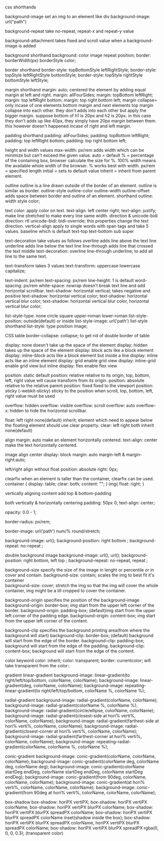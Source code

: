 css shorthands

background-image set an img to an element like div
background-image: url("path")

background-repeat take no-repeat, repeat-x and repeat-y value

background-attachment takes fixed and scroll value when a background-image is added


background shorthand
background: color image repeat position;
border: borderWidth(px) borderStyle color;


border shorthand
border-style: topBottomStyle leftRightStyle;
border-style: topStyle leftRightStyle bottomStyle;
border-style: topStyle rightStyle bottomStyle leftStyle;





margin shorthand
margin: auto;      centered the element by adding equal margin at left and right.
margin: allFourSides;
margin: topBottom leftRight;
margin: top leftRight bottom;
margin: top right bottom left;
margin collapse= only incase of one elements bottom margin and next elements top margin collapse into each other. they don't adds into each other but apply the bigger margin. suppose bottom of h1 is 20px and h2 is 20px. in this case they don't adds up like 40px, they simply have 20px margin between them. this however doesn't happened incase of right and left margin.




padding shorthand
padding: allFourSides;
padding: topBottom leftRight;
padding: top leftRight bottom;
padding: top right bottom left;




height and width values
max-width: px/rem       adds width which can be minimize but can't exceed the given value.
auto = default
% = percentage of the containing box, browser calculate the size for %. 100% width means the available whole width of the browser. % works best with width.
px/rem = specified length
initial = sets to default value
inherit = inherit from parent element.



outline
outline is a line drawn outside of the border of an element. outline is similar as border.
outline-style
outline-color
outline-width
outline-offset: adds space between border and outline of an element.
shorthand outline: width style color;



text
color: apply color on text.
text-align: left center right;
text-align: justify;        make line stretched to make every line same width.
direction & unicode-bidi
direction: rtl
unicode-bidi: bidi-override;        this properties change the text direction.
vertical-align      apply to single words with span tags and take 5 values.
baseline            which is default
text-top
text-bottom
sub
super



text-decoration        take values as follows
overline        adds line above the text line
underline       adds line below the text line
line-through    adds line that crossed the text middle
text-decoration: overline line-through underline;        to add all line to the same text.


text-transform      takes 3 values
text-transform: uppercase lowercase capitalize;

text-indent: px/rem
text-spacing: px/rem
line-height: 1 is default
word-spacing: px/rem
white-space: nowrap     doesn't break text line and add horizontal scrollbar.
text-shadow: horizontal vertical;        takes negative and positive
text-shadow: horizontal vertical color;
text-shadow: horizontal vertical blur color;
text-shadow: horizontal vertical blur color, horizontal vertical blur color;



list-style-type: none circle square upper-roman lower-roman
list-style-position: outside(default) or inside
list-style-image: url('path')
list-style shorthand
list-style: type position image;


CSS table
border-collapse: collapse;      to get rid of double border of table



display: none       doesn't take up the space of the element
display: hidden     takes up the space of the element
display: block      acts like a block element
display: inline-block       acts like a block element but inside a line
display: inline     acts like an inline element
display: grid       enable grid view
display: inline-grid       enable grid view but inline
display: flex       enable flex view


position: static        default
position: relative      relative to its origin, top, bottom, left, right value will cause transform from its origin.
position: absolute      relative to the relative parent
position: fixed         fixed to the viewport
position: sticky (-webkit-sticky)       sticky to the position when scroll, top, bottom, left, right value must be used


overflow: hidden
overflow: visible
overflow: scroll
overflow: auto
overflow-x: hidden      to hide the horizontal scrollbar.



float: left right none(default) inherit;
element which need to appear below the floating element should use clear property.
clear: left right both inherit none(default)


align
margin: auto        make an element horizontally centered.
text-align: center      make the text horizontally centered.

image align center
display: block
margin: auto        margin-left & margin-right:auto;

left/right align without float
position: absolute
right: 0px;


clearfix
when an element is taller than the container, clearfix can be used.
container {
    display: table;
    clear: both;
    content: "";
}
img{
    float: right;
}

vertically aligning content
add top & bottom-padding

both vertically & horizontally centering
padding: 50px 0;
text-align: center;

opacity: 0.0 - 1;

border-radius: px/rem;

border-image: url('path') num/% round/stretch;

background-image: url();
background-position: right bottom ;
background-repeat: no-repeat ;

double background image
background-image: url(), url();
background-position: right bottom, left top ;
background-repeat: no-repeat, repeat ;

background-size     specify the size of the image in lenght or percentile or in cover and contain.
background-size: contain;     scales the img to best fit it's container     
background-size: cover;     stretch the img so that the img will cover the whole container, img might be a lill cropped to cover the container.

background-origin       specifies the position of the background-image
background-origin: border-box;      img start from the upper left corner of the border.
background-origin: padding-box;     (default)img start from the upper left corner of the padding edge.
background-origin: content-box;     img start from the upper left corner of the content.

background-clip     specifies the background printing area(from where the background will start)
background-clip: border-box;        (default) background will start from the edge of the border.
background-clip: padding-box;       background will start from the edge of the padding.
background-clip: content-box;       background will start from the edge of the content.


color keyword
color: inherit;
color: transparent;
border: currentcolor;       will take transparent from the color:.


gradient
linear-gradient
background-image: linear-gradient(to right/left/top/bottom, colorName, colorName);
background-image: linear-gradient(deg, colorName, colorName);
background-image: repeating-linear-gradient(to right/left/top/bottom, colorName %, colorName %);


radial-gradient
background-image: radial-gradient(colorName, colorName);
background-image: radial-gradient(colorName %, colorName %);
background-image: radial-gradient(circle/ellipse, colorName, colorName);
background-image: radial-gradient(closest-side at hori% verti%, colorName, colorName);
background-image: radial-gradient(farthest-side at hori% verti%, colorName, colorName);
background-image: radial-gradient(closest-corner at hori% verti%, colorName, colorName);
background-image: radial-gradient(farthest-corner at hori% verti%, colorName, colorName);
background-image: repeating-radial-gradient(colorName, colorName %, colorName %);


conic-gradient
background-image: conic-gradient(colorName, colorName, colorName);
background-image: conic-gradient(colorName deg, colorName deg, colorName deg);
background-image: conic-gradient(colorName startDeg endDeg, colorName startDeg endDeg, colorName startDeg endDeg);
background-image: conic-gradient(from 90deg, colorName, colorName, colorName);
background-image: conic-gradient(at hori% verti%, colorName, colorName, colorName);
background-image: conic-gradient(from 90deg at hori% verti%, colorName, colorName, colorName);

box-shadow
box-shadow: horiPX vertiPX;
box-shadow: horiPX vertiPX colorName;
box-shadow: horiPX vertiPX blurPX colorName;
box-shadow: horiPX vertiPX blurPX spreadPX colorName;
box-shadow: horiPX vertiPX blurPX spreadPX colorName inset(shadow inside the box);
box-shadow: horiPX vertiPX blurPX spreadPX colorName, horiPX vertiPX blurPX spreadPX colorName;
box-shadow: horiPX vertiPX blurPX spreadPX rgba(0, 0, 0, 0.3); (transparent color)

